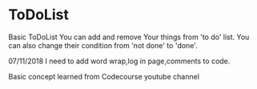 # ToDoList
Basic ToDoList
You can add and remove Your things from 'to do' list.
You can also change their condition from 'not done' to 'done'.

07/11/2018
I need to add word wrap,log in page,comments to code.

Basic concept learned from Codecourse youtube channel
